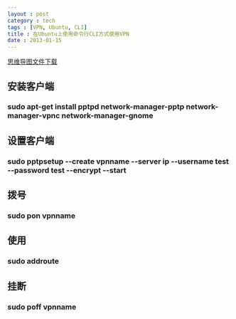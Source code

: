 ```yaml
---
layout : post
category : tech
tags : [VPN, Ubuntu, CLI]
title : 在Ubuntu上使用命令行CLI方式使用VPN
date : 2013-01-15
---
```

[思维导图文件下载](https://docs.google.com/file/d/0B1DrsqrLRzeIbWRnWDNwT0NtcG8/edit)

## 安装客户端


### sudo apt-get install pptpd network-manager-pptp network-manager-vpnc network-manager-gnome


## 设置客户端


### sudo pptpsetup --create vpnname --server ip --username test --password test --encrypt --start


## 拨号


### sudo pon vpnname


## 使用


### sudo addroute


## 挂断


### sudo poff vpnname
